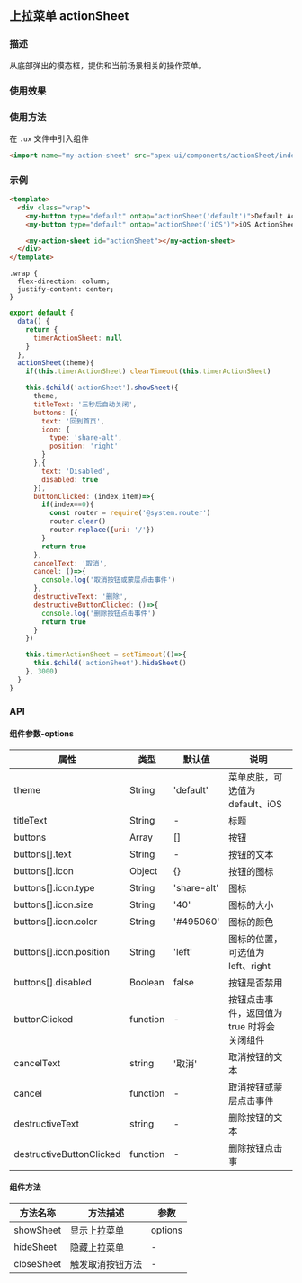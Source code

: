 ## 上拉菜单 actionSheet

### 描述

从底部弹出的模态框，提供和当前场景相关的操作菜单。

### 使用效果

<preview page="action-sheet"/>

### 使用方法

在 `.ux` 文件中引入组件

``` html
<import name="my-action-sheet" src="apex-ui/components/actionSheet/index"></import>
```

### 示例

``` html
<template>
  <div class="wrap">
    <my-button type="default" ontap="actionSheet('default')">Default ActionSheet</my-button>
    <my-button type="default" ontap="actionSheet('iOS')">iOS ActionSheet</my-button>

    <my-action-sheet id="actionSheet"></my-action-sheet> 
  </div>
</template>
```

``` less
.wrap {
  flex-direction: column;
  justify-content: center;
}
```

``` javascript
export default {
  data() {
    return {
      timerActionSheet: null
    }
  },
  actionSheet(theme){
    if(this.timerActionSheet) clearTimeout(this.timerActionSheet)

    this.$child('actionSheet').showSheet({
      theme,
      titleText: '三秒后自动关闭',
      buttons: [{
        text: '回到首页',
        icon: {
          type: 'share-alt',
          position: 'right'
        }
      },{
        text: 'Disabled',
        disabled: true
      }],
      buttonClicked: (index,item)=>{
        if(index==0){
          const router = require('@system.router')
          router.clear()
          router.replace({uri: '/'})
        }
        return true
      },
      cancelText: '取消',
      cancel: ()=>{
        console.log('取消按钮或蒙层点击事件')
      },
      destructiveText: '删除',
      destructiveButtonClicked: ()=>{
        console.log('删除按钮点击事件')
        return true
      }
    })

    this.timerActionSheet = setTimeout(()=>{
      this.$child('actionSheet').hideSheet()
    }, 3000)
  }
} 
```

### API

#### 组件参数-options

| 属性                     | 类型      | 默认值      | 说明                                       |
| ------------------------ | -------- |-------------|--------------------------------------------|
| theme                    | String   | 'default'   | 菜单皮肤，可选值为 default、iOS              |
| titleText                | String   | -           | 标题                                       |
| buttons                  | Array    | []          | 按钮                                       |
| buttons[].text           | String   | -           | 按钮的文本                                  |
| buttons[].icon           | Object   | {}          | 按钮的图标                                  |
| buttons[].icon.type      | String   | 'share-alt' | 图标                                       |
| buttons[].icon.size      | String   | '40'        | 图标的大小                                  |
| buttons[].icon.color     | String   | '#495060'   | 图标的颜色                                  |
| buttons[].icon.position  | String   | 'left'      | 图标的位置，可选值为 left、right             |
| buttons[].disabled       | Boolean  | false       | 按钮是否禁用                                |
| buttonClicked            | function | -           | 按钮点击事件，返回值为 true 时将会<br>关闭组件 |
| cancelText               | string   | '取消'      | 取消按钮的文本                               |
| cancel                   | function | -           | 取消按钮或蒙层点击事件                        |
| destructiveText          | string   | -           | 删除按钮的文本                               |
| destructiveButtonClicked | function | -           | 删除按钮点击事                               |

#### 组件方法

| 方法名称    | 方法描述           | 参数    |
| ---------- | ------------------ | ------- |
| showSheet  | 显示上拉菜单        | options |
| hideSheet  | 隐藏上拉菜单        | -       |
| closeSheet | 触发取消按钮方法    | -       |

